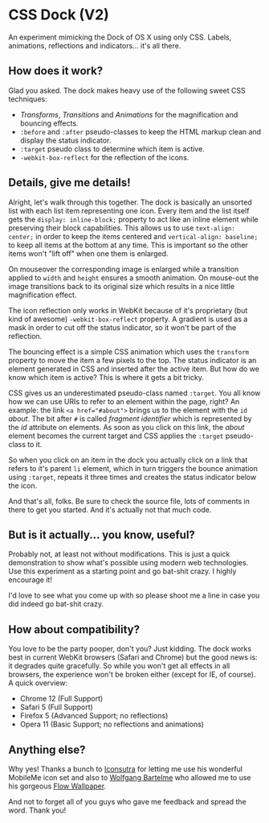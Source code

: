 # CSS Dock (V2)

An experiment mimicking the Dock of OS X using only CSS. Labels, animations, reflections and indicators... it's all there.

## How does it work?

Glad you asked. The dock makes heavy use of the following sweet CSS techniques:

* _Transforms_, _Transitions_ and _Animations_ for the magnification and bouncing effects.
* `:before` and `:after` pseudo-classes to keep the HTML markup clean and display the status indicator.
* `:target` pseudo class to determine which item is active.
* `-webkit-box-reflect` for the reflection of the icons.

## Details, give me details!

Alright, let's walk through this together. The dock is basically an unsorted list with each list item representing one icon. Every item and the list itself gets the `display: inline-block;` property to act like an inline element while preserving their block capabilities. This allows us to use `text-align: center;` in order to keep the items centered and `vertical-align: baseline;` to keep all items at the bottom at any time. This is important so the other items won't "lift off" when one them is enlarged.

On mouseover the corresponding image is enlarged while a transition applied to `width` and `height` ensures a smooth animation. On mouse-out the image transitions back to its original size which results in a nice little magnification effect.

The icon reflection only works in WebKit because of it's proprietary (but kind of awesome) `-webkit-box-reflect` property. A gradient is used as a mask in order to cut off the status indicator, so it won't be part of the reflection.

The bouncing effect is a simple CSS animation which uses the `transform` property to move the item a few pixels to the top. The status indicator is an element generated in CSS and inserted after the active item. But how do we know which item is active? This is where it gets a bit tricky.

CSS gives us an underestimated pseudo-class named `:target`. You all know how we can use URIs to refer to an element within the page, right? An example: the link `<a href="#about">` brings us to the element with the `id` _about_. The bit after `#` is called _fragment identifier_ which is represented by the _id_ attribute on elements. As soon as you click on this link, the _about_ element becomes the current target and CSS applies the `:target` pseudo-class to it.

So when you click on an item in the dock you actually click on a link that refers to it's parent `li` element, which in turn triggers the bounce animation using `:target`, repeats it three times and creates the status indicator below the icon.

And that's all, folks. Be sure to check the source file, lots of comments in there to get you started. And it's actually not that much code.

## But is it actually... you know, useful?

Probably not, at least not without modifications. This is just a quick demonstration to show what's possible using modern web technologies. Use this experiment as a starting point and go bat-shit crazy. I highly encourage it!

I'd love to see what you come up with so please shoot me a line in case you did indeed go bat-shit crazy.

## How about compatibility?

You love to be the party pooper, don't you? Just kidding. The dock works best in current WebKit browsers (Safari and Chrome) but the good news is: it degrades quite gracefully. So while you won't get all effects in all browsers, the experience won't be broken either (except for IE, of course). A quick overview:

* Chrome 12 (Full Support)
* Safari 5 (Full Support)
* Firefox 5 (Advanced Support; no reflections)
* Opera 11 (Basic Support; no reflections and animations)

## Anything else?

Why yes! Thanks a bunch to [Iconsutra](http://iconsutra.com) for letting me use his wonderful MobileMe icon set and also to [Wolfgang Bartelme](http://bartelme.at) who allowed me to use his gorgeous [Flow Wallpaper](http://bartelme.at/journal/archive/flow_wallpaper).

And not to forget all of you guys who gave me feedback and spread the word. Thank you!